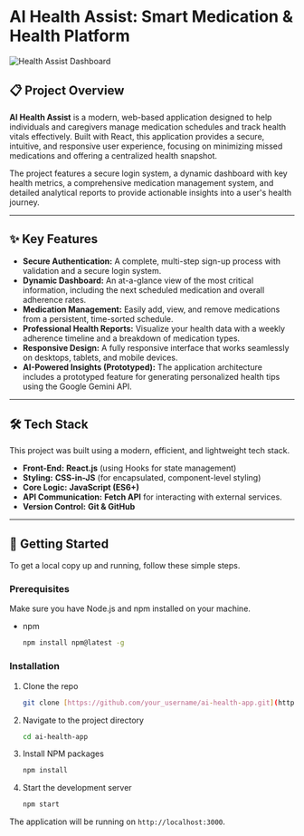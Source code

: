 # AI Health Assist: Smart Medication & Health Platform

![Health Assist Dashboard](https://i.imgur.com/your-screenshot-url.png) <!-- Optional: Add a screenshot of your app's dashboard -->

## 📋 Project Overview

**AI Health Assist** is a modern, web-based application designed to help individuals and caregivers manage medication schedules and track health vitals effectively. Built with React, this application provides a secure, intuitive, and responsive user experience, focusing on minimizing missed medications and offering a centralized health snapshot.

The project features a secure login system, a dynamic dashboard with key health metrics, a comprehensive medication management system, and detailed analytical reports to provide actionable insights into a user's health journey.

---

## ✨ Key Features

* **Secure Authentication:** A complete, multi-step sign-up process with validation and a secure login system.
* **Dynamic Dashboard:** An at-a-glance view of the most critical information, including the next scheduled medication and overall adherence rates.
* **Medication Management:** Easily add, view, and remove medications from a persistent, time-sorted schedule.
* **Professional Health Reports:** Visualize your health data with a weekly adherence timeline and a breakdown of medication types.
* **Responsive Design:** A fully responsive interface that works seamlessly on desktops, tablets, and mobile devices.
* **AI-Powered Insights (Prototyped):** The application architecture includes a prototyped feature for generating personalized health tips using the Google Gemini API.

---

## 🛠️ Tech Stack

This project was built using a modern, efficient, and lightweight tech stack.

* **Front-End:** **React.js** (using Hooks for state management)
* **Styling:** **CSS-in-JS** (for encapsulated, component-level styling)
* **Core Logic:** **JavaScript (ES6+)**
* **API Communication:** **Fetch API** for interacting with external services.
* **Version Control:** **Git & GitHub**

---

## 🚀 Getting Started

To get a local copy up and running, follow these simple steps.

### Prerequisites

Make sure you have Node.js and npm installed on your machine.
* npm
    ```sh
    npm install npm@latest -g
    ```

### Installation

1.  Clone the repo
    ```sh
    git clone [https://github.com/your_username/ai-health-app.git](https://github.com/your_username/ai-health-app.git)
    ```
2.  Navigate to the project directory
    ```sh
    cd ai-health-app
    ```
3.  Install NPM packages
    ```sh
    npm install
    ```
4.  Start the development server
    ```sh
    npm start
    ```
The application will be running on `http://localhost:3000`.

